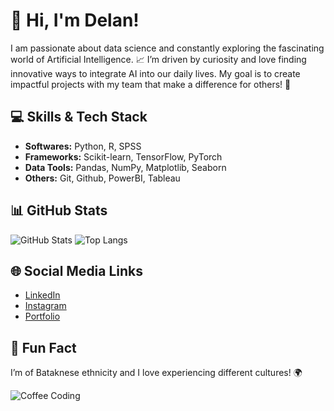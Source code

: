# 👋 Hi, I'm Delan! 
I am passionate about data science and constantly exploring the fascinating world of Artificial Intelligence. 📈
I’m driven by curiosity and love finding innovative ways to integrate AI into our daily lives.
My goal is to create impactful projects with my team that make a difference for others! 🚀

## 💻 Skills & Tech Stack
- **Softwares:** Python, R, SPSS
- **Frameworks:** Scikit-learn, TensorFlow, PyTorch
- **Data Tools:** Pandas, NumPy, Matplotlib, Seaborn
- **Others:** Git, Github, PowerBI, Tableau

## 📊 GitHub Stats
![GitHub Stats](https://github-readme-stats.vercel.app/api?username=arifian853&show_icons=true&theme=tokyonight)
![Top Langs](https://github-readme-stats.vercel.app/api/top-langs/?username=arifian853&layout=compact&theme=tokyonight)

## 🌐 Social Media Links
- [LinkedIn](https://www.linkedin.com/in/keimaz-delan-74b92324autm_source=share&utm_campaign=share_via&utm_content=profile&utm_medium=android_app)
- [Instagram](https://www.instagram.com/k.lanx?igsh=NW5oZ2l2Znl2cThr)
- [Portfolio](https://drive.google.com/file/d/15w4xHdK7DY32AdYqx-7-oXtbMogCgNU-/view?usp=sharing)

## 🎉 Fun Fact
I’m of Bataknese ethnicity and I love experiencing different cultures! 🌍

![Coffee Coding](https://media.giphy.com/media/l3q2K5jinAlChoCLS/giphy.gif)

